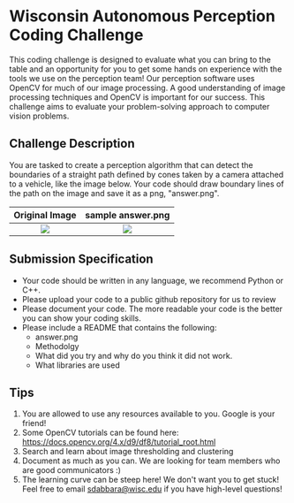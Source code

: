 # Wisconsin Autonomous Perception Coding Challenge

This coding challenge is designed to evaluate what you can bring to the table and an opportunity for you to get some hands on experience with the tools we use on the perception team! Our perception software uses OpenCV for much of our image processing. A good understanding of image processing techniques and OpenCV is important for our success. This challenge aims to evaluate your problem-solving approach to computer vision problems.


## Challenge Description
You are tasked to create a perception algorithm that can detect the boundaries of a straight path defined by cones taken by a camera attached to a vehicle, like the image below. Your code should draw boundary lines of the path on the image and save it as a png, "answer.png". 


Original Image            |  sample answer.png
:-------------------------:|:-------------------------:
![](https://github.com/WisconsinAutonomous/CodingChallenges/blob/master/perception/red.png)  |  ![](https://github.com/WisconsinAutonomous/CodingChallenges/blob/master/perception/answer.png)


## Submission Specification
- Your code should be written in any language, we recommend Python or C++.
- Please upload your code to a public github repository for us to review
- Please document your code. The more readable your code is the better you can show your coding skills.
- Please include a README that contains the following:
    - answer.png
    - Methodolgy 
    - What did you try and why do you think it did not work.
    - What libraries are used

## Tips
1. You are allowed to use any resources available to you. Google is your friend!
2. Some OpenCV tutorials can be found here: https://docs.opencv.org/4.x/d9/df8/tutorial_root.html
3. Search and learn about image thresholding and clustering
4. Document as much as you can. We are looking for team members who are good communicators :)
5. The learning curve can be steep here! We don't want you to get stuck! Feel free to email sdabbara@wisc.edu if you have high-level questions!

